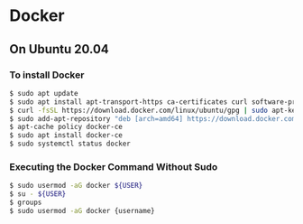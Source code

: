 # Docker

## On Ubuntu 20.04

### To install Docker

```sh
$ sudo apt update
$ sudo apt install apt-transport-https ca-certificates curl software-properties-common
$ curl -fsSL https://download.docker.com/linux/ubuntu/gpg | sudo apt-key add -
$ sudo add-apt-repository "deb [arch=amd64] https://download.docker.com/linux/ubuntu focal stable"
$ apt-cache policy docker-ce
$ sudo apt install docker-ce
$ sudo systemctl status docker
```

### Executing the Docker Command Without Sudo

```sh
$ sudo usermod -aG docker ${USER}
$ su - ${USER}
$ groups
$ sudo usermod -aG docker {username}
```
